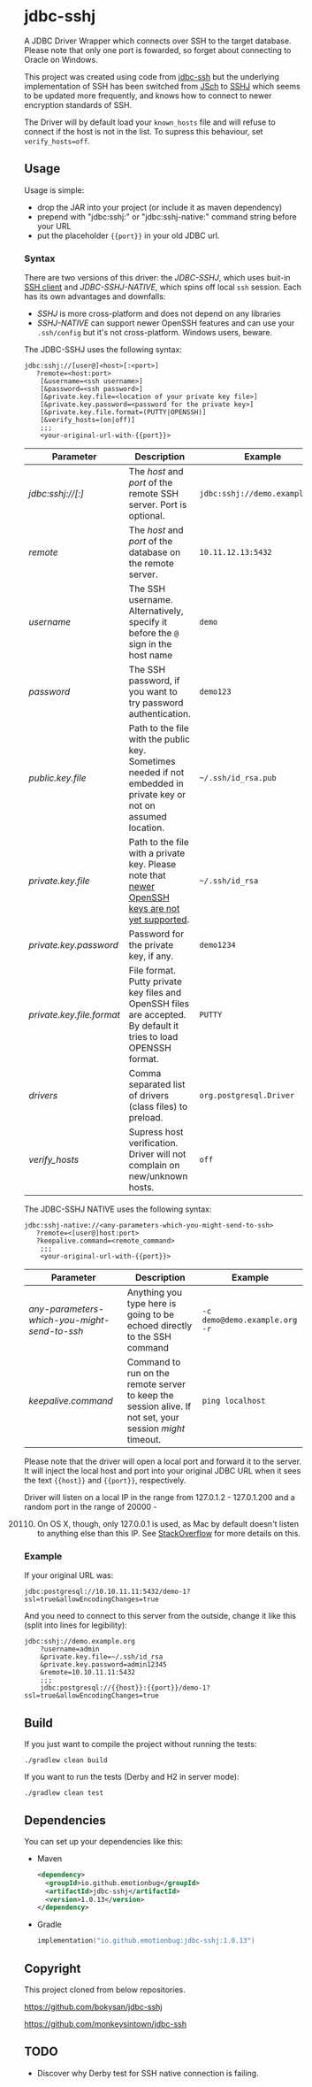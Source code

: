 # jdbc-sshj

A JDBC Driver Wrapper which connects over SSH to the target database. Please note that only one port is fowarded, so
forget about connecting to Oracle on Windows.

This project was created using code from [jdbc-ssh](https://github.com/monkeysintown/jdbc-ssh) but the underlying
implementation of SSH has been switched from [JSch](http://www.jcraft.com/jsch/) to
[SSHJ](https://github.com/hierynomus/sshj) which seems to be updated more frequently, and knows how to connect to newer
encryption standards of SSH.

The Driver will by default load your `known_hosts` file and will refuse to connect if the host is not in the list. To
supress this behaviour, set `verify_hosts=off`.

## Usage

Usage is simple:

- drop the JAR into your project (or include it as maven dependency)
- prepend with "jdbc:sshj:" or "jdbc:sshj-native:" command string before your URL
- put the placeholder `{{port}}` in your old JDBC url.

### Syntax

There are two versions of this driver: the *JDBC-SSHJ*, which uses
buit-in [SSH client](https://github.com/hierynomus/sshj) and *JDBC-SSHJ-NATIVE*, which spins off local `ssh` session.
Each has its own advantages and downfalls:

- *SSHJ* is more cross-platform and does not depend on any libraries
- *SSHJ-NATIVE* can support newer OpenSSH features and can use your `.ssh/config` but it's not cross-platform. Windows
  users, beware.

The JDBC-SSHJ uses the following syntax:

```
jdbc:sshj://[user@]<host>[:<port>]
   ?remote=<host:port>
	[&username=<ssh username>]
	[&password=<ssh password>]
	[&private.key.file=<location of your private key file>]
	[&private.key.password=<password for the private key>]
	[&private.key.file.format=(PUTTY|OPENSSH)]
	[&verify_hosts=(on|off)]
	;;;
	<your-original-url-with-{{port}}>
```

| Parameter                     | Description                                                                                                                                      | Example                        |
|-------------------------------|--------------------------------------------------------------------------------------------------------------------------------------------------|--------------------------------|
| *jdbc:sshj://<host>[:<port>]* | The *host* and *port* of the remote SSH server. Port is optional.                                                                                | `jdbc:sshj://demo.example.org` |
| *remote*                      | The *host* and *port* of the database on the remote server.                                                                                      | `10.11.12.13:5432`             |
| *username*                    | The SSH username. Alternatively, specify it before the `@` sign in the host name                                                                 | `demo`                         |
| *password*                    | The SSH password, if you want to try password authentication.                                                                                    | `demo123`                      |
| *public.key.file*             | Path to the file with the public key. Sometimes needed if not embedded in private key or not on assumed location.                                | `~/.ssh/id_rsa.pub`            |
| *private.key.file*            | Path to the file with a private key. Please note that [newer OpenSSH keys are not yet supported](https://github.com/hierynomus/sshj/issues/276). | `~/.ssh/id_rsa`                |
| *private.key.password*        | Password for the private key, if any.                                                                                                            | `demo1234`                     |
| *private.key.file.format*     | File format. Putty private key files and OpenSSH files are accepted. By default it tries to load OPENSSH format.                                 | `PUTTY`                        | 
| *drivers*                     | Comma separated list of drivers (class files) to preload.                                                                                        | `org.postgresql.Driver`        | 
| *verify_hosts*                | Supress host verification. Driver will not complain on new/unknown hosts.                                                                        | `off`                          | 

The JDBC-SSHJ NATIVE uses the following syntax:

```
jdbc:sshj-native://<any-parameters-which-you-might-send-to-ssh>
   ?remote=<[user@]host:port>
   ?keepalive.command=<remote_command>
	;;;
	<your-original-url-with-{{port}}>
```

| Parameter                                    | Description                                                                                              | Example                       |
|----------------------------------------------|----------------------------------------------------------------------------------------------------------|-------------------------------|
| *any-parameters-which-you-might-send-to-ssh* | Anything you type here is going to be echoed directly to the SSH command                                 | `-c demo@demo.example.org -r` | 
| *keepalive.command*                          | Command to run on the remote server to keep the session alive. If not set, your session *might* timeout. | `ping localhost`              |

Please note that the driver will open a local port and forward it to the server. It will inject the local host and port
into your original JDBC URL when it sees the text `{{host}}` and `{{port}}`, respectively.

Driver will listen on a local IP in the range from 127.0.1.2 - 127.0.1.200 and a random port in the range of 20000 -

20110. On OS X, though, only 127.0.0.1 is used, as Mac by default doesn't listen to anything else than this IP. See
       [StackOverflow](https://superuser.com/questions/458875/how-do-you-get-loopback-addresses-other-than-127-0-0-1-to-work-on-os-x)
       for more details on this.

### Example

If your original URL was:

```
jdbc:postgresql://10.10.11.11:5432/demo-1?ssl=true&allowEncodingChanges=true
```

And you need to connect to this server from the outside, change it like this (split into lines for legibility):

```
jdbc:sshj://demo.example.org
	?username=admin
	&private.key.file=~/.ssh/id_rsa
	&private.key.password=admin12345
	&remote=10.10.11.11:5432
	;;;
	jdbc:postgresql://{{host}}:{{port}}/demo-1?ssl=true&allowEncodingChanges=true
```

## Build

If you just want to compile the project without running the tests:

```
./gradlew clean build
```

If you want to run the tests (Derby and H2 in server mode):

```
./gradlew clean test
```

## Dependencies

You can set up your dependencies like this:

- Maven
  ```xml
  <dependency>
    <groupId>io.github.emotionbug</groupId>
    <artifactId>jdbc-sshj</artifactId>
    <version>1.0.13</version>
  </dependency>
  ```

- Gradle
  ```kotlin 
  implementation("io.github.emotionbug:jdbc-sshj:1.0.13")
  ```

## Copyright

This project cloned from below repositories.

https://github.com/bokysan/jdbc-sshj

https://github.com/monkeysintown/jdbc-ssh

## TODO

- Discover why Derby test for SSH native connection is failing.
